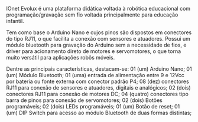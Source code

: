 IOnet Evolux é uma plataforma didática voltada à robótica educacional com programação/gravação sem fio voltada principalmente para educação infantil. 



Tem como base o Arduino Nano e cujos pinos são dispostos em conectores do tipo RJ11, o que facilita a conexão com sensores e atuadores. Possui um módulo bluetooth para gravação do Arduino sem a necessidade de fios, e driver para acionamento direto de motores e servomotores, o que torna muito versátil para aplicações robôs móveis.

Dentre as principais características, destacam-se:
01 (um) Arduino Nano;
01 (um) Módulo Bluetooth;
01 (uma) entrada de alimentação entre 9 e 12Vcc por bateria ou fonte externa com conector padrão P4;
08 (dez) conectores RJ11 para conexão de sensores e atuadores, digitais e analógicos;
02 (dois) conectores RJ11 para conexão de motores DC;
04 (quatro) conectores tipo barra de pinos para conexão de servomotores;
02 (dois) Botões programáveis;
02 (dois) LEDs programáveis;
01 (um) Botão de reset;
01 (um) DIP Switch para acesso ao módulo Bluetooth de duas formas distintas;

